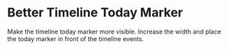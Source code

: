 # Better Timeline Today Marker

Make the timeline today marker more visible. Increase the width and place the today marker in front of the timeline events.
